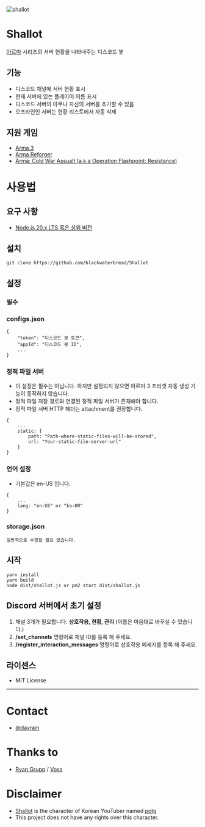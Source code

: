 ![shallot](https://github.com/blackwaterbread/poro/assets/40688555/7193cd47-7510-4b9f-812c-b0f98d4d66a2)
# Shallot
[아르마](https://en.wikipedia.org/wiki/Arma_(series)) 시리즈의 서버 현황을 나타내주는 디스코드 봇

## 기능
* 디스코드 채널에 서버 현황 표시
* 현재 서버에 있는 플레이어 이름 표시
* 디스코드 서버의 아무나 자신의 서버를 추가할 수 있음
* 오프라인인 서버는 현황 리스트에서 자동 삭제

## 지원 게임
* [Arma 3](https://store.steampowered.com/app/107410/Arma_3/)
* [Arma Reforger](https://store.steampowered.com/app/1874880/Arma_Reforger/)
* [Arma: Cold War Assualt (a.k.a Operation Flashpoint: Resistance)](https://store.steampowered.com/app/65790/ARMA_Cold_War_Assault/)

# 사용법
## 요구 사항
* [Node.js 20.x LTS 혹은 상위 버전](https://nodejs.org)

## 설치
```
git clone https://github.com/blackwaterbread/Shallot
```

## 설정
### 필수
### configs.json
```
{
    "token": "디스코드 봇 토큰",
    "appId": "디스코드 봇 ID",
    ...
}
```

### 정적 파일 서버
* 이 설정은 필수는 아닙니다. 하지만 설정되지 않으면 아르마 3 프리셋 자동 생성 기능이 동작하지 않습니다.
* 정적 파일 저장 경로와 연결된 정적 파일 서버가 존재해야 합니다.
* 정적 파일 서버 HTTP 헤더는 attachment를 권장합니다.
```
{
    ...
    static: {
        path: "Path-where-static-files-will-be-stored",
        url: "Your-static-file-server-url"
    }
}
```

### 언어 설정
* 기본값은 en-US 입니다.
```
{
    ...
    lang: "en-US" or "ko-KR"
}
```

### storage.json
```
일반적으로 수정할 필요 없습니다.
```

## 시작
```
yarn install
yarn build
node dist/shallot.js or pm2 start dist/shallot.js
```

## Discord 서버에서 초기 설정
1. 채널 3개가 필요합니다. **상호작용, 현황, 관리** (이름은 마음대로 바꾸실 수 있습니다.)
2. **/set_channels** 명령어로 채널 ID를 등록 해 주세요.
3. **/register_interaction_messages** 명령어로 상호작용 메세지를 등록 해 주세요.

## 라이센스
* MIT License

---

# Contact
* [@dayrain](https://discord.com/users/119027576692801536)

# Thanks to
* [Ryan Grupp](https://code.clearbackblast.com/Theowningone) / [Voss](https://code.clearbackblast.com/Theowningone/voss)

# Disclaimer
* [Shallot](https://namu.wiki/w/%EC%83%AC%EB%A1%AF(%ED%8C%A5%EC%A5%90%20%EC%8B%9C%EB%A6%AC%EC%A6%88)) is the character of Korean YouTuber named [potg](https://www.youtube.com/channel/UCw4MwGSaNYbG0cKV02Kq6tw)
* This project does not have any rights over this character.